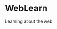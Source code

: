# WebLearn
Learning about the web
<!DOCTYPE html>
<html lang="en">
<head>
    <meta charset="UTF-8">
    <title>Title</title>
    <style type="text/css">
        
    </style>
    <script type="text/javascript">
    </script>
</head>
<body>
   <h1>hello world</h1>
</body>
</html>
